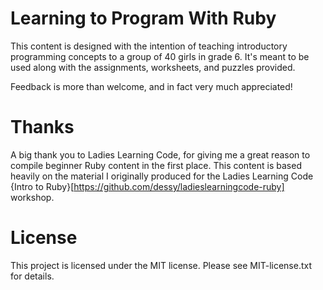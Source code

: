 # Learning to Program With Ruby

This content is designed with the intention of teaching introductory programming concepts to a group of 40 girls in grade 6. 
It's meant to be used along with the assignments, worksheets, and puzzles provided.

Feedback is more than welcome, and in fact very much appreciated!

# Thanks

A big thank you to Ladies Learning Code, for giving me a great reason to compile beginner Ruby content in the first place.
This content is based heavily on the material I originally produced for the Ladies Learning Code {Intro to Ruby}[https://github.com/dessy/ladieslearningcode-ruby] workshop. 

# License

This project is licensed under the MIT license. Please see MIT-license.txt for details.